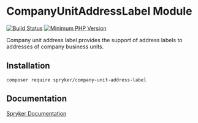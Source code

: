 # CompanyUnitAddressLabel Module
[![Build Status](https://travis-ci.org/spryker/company-unit-address-label.svg)](https://travis-ci.org/spryker/company-unit-address-label)
[![Minimum PHP Version](https://img.shields.io/badge/php-%3E%3D%207.2-8892BF.svg)](https://php.net/)

Company unit address label provides the support of address labels to addresses of company business units.

## Installation

```
composer require spryker/company-unit-address-label
```

## Documentation

[Spryker Documentation](https://academy.spryker.com/developing_with_spryker/module_guide/modules.html)
